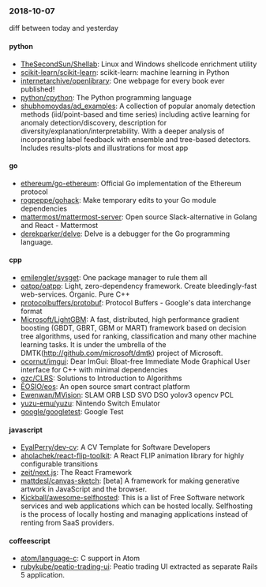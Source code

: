 ### 2018-10-07
diff between today and yesterday

#### python
* [TheSecondSun/Shellab](https://github.com/TheSecondSun/Shellab): Linux and Windows shellcode enrichment utility
* [scikit-learn/scikit-learn](https://github.com/scikit-learn/scikit-learn): scikit-learn: machine learning in Python
* [internetarchive/openlibrary](https://github.com/internetarchive/openlibrary): One webpage for every book ever published!
* [python/cpython](https://github.com/python/cpython): The Python programming language
* [shubhomoydas/ad_examples](https://github.com/shubhomoydas/ad_examples): A collection of popular anomaly detection methods (iid/point-based and time series) including active learning for anomaly detection/discovery, description for diversity/explanation/interpretability. With a deeper analysis of incorporating label feedback with ensemble and tree-based detectors. Includes results-plots and illustrations for most app

#### go
* [ethereum/go-ethereum](https://github.com/ethereum/go-ethereum): Official Go implementation of the Ethereum protocol
* [rogpeppe/gohack](https://github.com/rogpeppe/gohack): Make temporary edits to your Go module dependencies
* [mattermost/mattermost-server](https://github.com/mattermost/mattermost-server): Open source Slack-alternative in Golang and React - Mattermost
* [derekparker/delve](https://github.com/derekparker/delve): Delve is a debugger for the Go programming language.

#### cpp
* [emilengler/sysget](https://github.com/emilengler/sysget): One package manager to rule them all
* [oatpp/oatpp](https://github.com/oatpp/oatpp): Light, zero-dependency framework. Create bleedingly-fast web-services. Organic. Pure C++
* [protocolbuffers/protobuf](https://github.com/protocolbuffers/protobuf): Protocol Buffers - Google's data interchange format
* [Microsoft/LightGBM](https://github.com/Microsoft/LightGBM): A fast, distributed, high performance gradient boosting (GBDT, GBRT, GBM or MART) framework based on decision tree algorithms, used for ranking, classification and many other machine learning tasks. It is under the umbrella of the DMTK(http://github.com/microsoft/dmtk) project of Microsoft.
* [ocornut/imgui](https://github.com/ocornut/imgui): Dear ImGui: Bloat-free Immediate Mode Graphical User interface for C++ with minimal dependencies
* [gzc/CLRS](https://github.com/gzc/CLRS): Solutions to Introduction to Algorithms
* [EOSIO/eos](https://github.com/EOSIO/eos): An open source smart contract platform
* [Ewenwan/MVision](https://github.com/Ewenwan/MVision):   SLAM ORB LSD SVO DSO yolov3  opencv PCL 
* [yuzu-emu/yuzu](https://github.com/yuzu-emu/yuzu): Nintendo Switch Emulator
* [google/googletest](https://github.com/google/googletest): Google Test

#### javascript
* [EyalPerry/dev-cv](https://github.com/EyalPerry/dev-cv): A CV Template for Software Developers
* [aholachek/react-flip-toolkit](https://github.com/aholachek/react-flip-toolkit): A React FLIP animation library for highly configurable transitions
* [zeit/next.js](https://github.com/zeit/next.js): The React Framework
* [mattdesl/canvas-sketch](https://github.com/mattdesl/canvas-sketch): [beta] A framework for making generative artwork in JavaScript and the browser.
* [Kickball/awesome-selfhosted](https://github.com/Kickball/awesome-selfhosted): This is a list of Free Software network services and web applications which can be hosted locally. Selfhosting is the process of locally hosting and managing applications instead of renting from SaaS providers.

#### coffeescript
* [atom/language-c](https://github.com/atom/language-c): C support in Atom
* [rubykube/peatio-trading-ui](https://github.com/rubykube/peatio-trading-ui): Peatio trading UI extracted as separate Rails 5 application.
